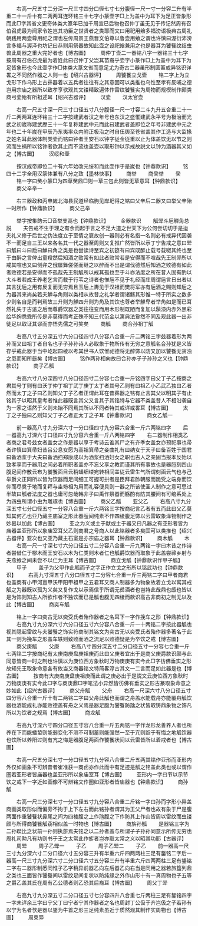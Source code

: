 <!-- { "loadSidebar": true } -->
　　右高一尺五寸二分深一尺三寸四分口径七寸七分腹径一尺一寸一分容二升有半重二十一斤十有二两两耳连环铭三十七字小篆壶字□上为盖中为耳下为足正皆象形而此□字其省文更奇体类大篆年已加千周宣已后物也召仲丁虽无见于传记然周有召伯召虎最为闻家令姓岂其功臣之世贤者之类耶而文曰用祀用飨多福滂语极典古周礼朝践用两壶尊用祀之谓也左传周景王燕晋文伯尊以鲁壶用飨之谓也许慎曰渥衍沛滂言多福与渥泽也坊记曰恭则用祭器故知此壶之设祀飨兼用之也是器耳为饕餮纹结虫兽此周器之重大完好者也【博古圗】
　　周仲丁壶二一器铭八字一器铭三十七字按周有召伯召虎最为着姓此曰召仲丁父岂其苗裔乎壶字小篆作□上为盖中为耳下为足皆象形也今此壶字作□体类大篆文省而意足尤为奇古二器虽形制圆匾或异铭识详畧之不同然作器之人则一也【绍兴古器评】
　　周饕餮立戈壶
　　铭二字上为立戈形下作乌形上古彞器着以五兵者往往有之其意固可以类推也乌性至孝有反哺之德岂用宗庙之器所以致孝享欤观其文镂精致遍体作雷纹饕餮实为周物而规模制作颇类商弓壶殆有所祖述耳【绍兴古器评】
　　汉壶
　　汉太官壶

　　右高一尺五寸深一尺三寸口径五寸八分腹径一尺一寸容二斗九升五合重二十一斤二两两耳连环铭三十二字按建武者汉之年号也东汉之盛惟建武永平号为极治而光武之初嵗称建武歴三十一年复称建武中元而此曰建武者盖即位之年号非建武中元之年也二十年嵗在甲辰乃东夷率众内附正极治之时自伍舆至苍省盖其作工造与大监掾之姓名耳此器体制类壶而铭曰钟者王安石以钟字従金従重以止为体盖饮无以节之则流而生祸所以铭钟者欲其止而不流也盖壶以取形钟以示戒故説文以钟为酒器其义如之【博古圗】
　　汉绥和壶

　　按汉成帝即位二十有六年始改元绥和而此壶作于是嵗也【钟鼎款识】
　　铭四十二字全用汉篆体兼有八分之致【墨林快事】
　　商举
　　商癸举
　　癸
　　铭一字曰癸小篆□为四草癸鼎□则一草三包此则皆无草意耳【钟鼎款识】
　　商父辛举一

　　右三器政和丙申嵗北海县民道经临朐见岸圯得之铭曰父辛后二器又曰举父辛殆一时所作【钟鼎款识】
　　商父己举

　　举字按集韵云□音举支鬲也【钟鼎款识】
　　金器款识
　　觚斝斗巵觯角总説
　　夫告戒不生于理之有余而起于言之不足大道之世天下为公何尝切切于是迨夫礼义修于后世之伪法度立于至情之衰故创一器则必有名指一名则必有戒异代因袭不一而足自三王以来各名其一代之器至周则又复推广然皆所以示丁宁告戒之意曰斝曰觚曰斗曰巵曰觯曰角之类是也尝读诗至宾之初筵有曰宾既醉止载号载呶其终也至于由醉之言俾出童羖然后知酒之败常有如此者败常若是安得而不喧哉先王制斝所以戒其喧也又曰侧弁之俄屡舞傞傞而继之以醉而不出是谓伐德然后知酒之败德有如此者败德若是安得而不孤哉先王制觚所以戒其孤也至于斗亦法度之所在昔人固有酌以大斗者若成王养老乞言而载于行苇之诗者也惟巵不见于礼经而庄周谓巵言日出者以其言犹巵之用有反复而无穷焉且玉巵上夀见于汉祖而樊将军亦有巵酒之赐则知巵之为器其来尚矣若夫觯与角则以类相从故昔之礼学者谓诸觞其形惟一特于所实之数多少则名自是而判焉故三升则为觯四升则为角及其饮也尊者举觯卑者举角如是而已耳然礼失于古逺之后而尊爵饮器之类往往变而用木形制既陋而复加以髹漆内赤外黑彩绘华绚悉乖所传是非莫得而考正殊不知三代范金以寓典法敻然不同及观此器一出非徒足以取证其谬而亦悟先儒之可笑矣
　　商觚
　　商合孙祖丁觚

　　右高八寸五分深五寸六分口径四寸八分容八合重一斤二两铭三字兹器着形为两孙而又曰祖丁者自名也子子孙孙诗人必取象于物所传有无穷之意觚名合孙犹是义皆存乎戒此器于当中屹起四棱以考其世书人饮惟祀德将无醉饰以防又加以饕餮无贪浊之患而知所毖矣【博古圗】
　　铭作两孙相向故曰合孙亦子子孙孙之义也【钟鼎款识】
　　商子乙觚

　　右高六寸八分深四寸八分口径四寸二分容七合重一斤铭四字曰父丁子乙按商之君其号丁则有曰沃丁仲丁祖丁武丁庚丁太丁者其号乙则有曰祖乙小乙武乙独曰乙者然而太丁之子曰乙则知父丁子乙者正谓此耳在昔彞器之铭有止言其父以明其子有止铭其子以昭其皇考者惟此器既言其父又言其子其铭特与它器不类盖昔人不相沿袭自为一家之语然于义则未始不同焉其所以不同者特其或详或畧耳【博古圗】
　　太丁之子独曰乙则知父丁子乙者正太丁之子耳【钟鼎款识】
　　商女乙觚一

　　前一器高八寸九分深六寸一分口径四寸九分容六合重一斤六两铭四字
　　后一器高九寸深六寸口径四寸九分容六合重一斤八两铭四字
　　右二器制作相类乙者商之君号兹女者盖女之作是器以享于考诗云谁其尸之有齐季女盖女亦预祀事也帚者许慎曰箕帚妇昔吕公息女愿为高祖箕帚之妾曲礼有曰纳女于天子曰备百姓于国君曰备酒浆于大夫曰备洒扫郑康成以为酒浆扫洒妇女之职也古人之亲固当报本反始以致孝享而于器用之间必着所职者盖亦不忘父享之教而谨其所有事故也是器脰刻四山腹足间作散云布为饕餮面目云稍蟠细缕宛转相间盖従云雷生气所谓刻画云气也与己举爵文正同所以皆为饮器而足间细工可握可拱者是臣拜君酢朝服而跪受之端身而饮仰而尽奠于地而复拜与圭笏相为用而礼容便具则一器之所该使圣人制作之意可思过半故曰觚者法度之器也庸可忽哉韩非子曰禹作祭器而觞酌有防其腰间有可绾系处上为四虫所谓小虫为雕琢也【博古圗】
　　商父乙觚
　　亚父乙
　　右高八寸九分深五寸七分口径五寸一分容八合重一斤六两铭三字按商纪言乙者有五而此曰父乙莫知其何乙也亚乃藏主庙室之形此器脰间纯素不作四棱腹足饰以云雷取象泽物制作之妙曷以加此【博古圗】
　　亚之为义或主于献或主于器又曰凡器之有亚形者皆为庙器盖亚形所以象庙室耳父乙则商君之号商人以此铭器者多矣固可以类推也【绍兴古器评】亚次也又亚乃藏主石室是亦宗庙之器耳【钟鼎款识】
　　商木觚
　　木
　　右高一尺一寸深七寸六分口径五寸二分容八合重一斤九两铭一字曰木昔之作诗者尝借仁于樛木而王安石以木为仁类则木者仁也觚爵饮器而取象于此盖尝禘乡射与夫燕飨之间未尝不以仁为主耳【博古圗】
　　商立戈觚【钟鼎款识作甲子觚】
　　甲子
　　盖子为父甲作此觚而子之字正作立戈之形所以铭武功也【钟鼎款识】
　　右高九寸深五寸八分口径五寸二分容七合重一斤三两铭二字曰甲者商君也盖商有小甲河亶甲沃甲阳甲祖甲之五君耳又商人制器多为物象故着立戈以寓其戒觚之为器既以孤为义矣又复作戈以示焉信乎所谓无彞酒者也岂特此哉鼎也甗也皆以是为饰则知古人所欲作者不独饮而已是觚也腹无四棱而款识高古非商初之制无以及此【博古圗】
　　商奕车觚

　　铭上一字曰奕古无以奕受氏者殆作器者之名耳下一字作挽车之形【钟鼎款识】
　　右高九寸九分深六寸六分口径五寸六分容八合重一斤一十两铭二字按此器觚也视其隠起雷纹与夫饕餮之饰实符商制其铭文为奕古无以奕受氏者殆作器多著名于此其一则为挽车之形盖车轶则致败而酒之流足以败德疑是为卒饮之戒【博古圗】
　　商父庚觚
　　父庚
　　右高八寸四分深五寸二分口径五寸一分容七合重一斤七两铭二字按商纪有太庚南庚盘庚祖庚而此曰父庚者宜出于是商父庚爵款识颇与此同意皆商一时之制也许慎以为庚位西方象秋时万物庚庚有实今此□字彷佛垂实之形故知先王取象命意各有攸当又商器铭文特简畧淳古其文一二言而足如此器是也【博古圗】
　　按商有大庚南庚盘庚祖庚而此谓之庚必出于是説文云庚位西方象秋时万物庚庚有实今此□字与商庚鼎□字笔法小异然皆彷佛有垂实之形古篆取象命意之妙如此【绍兴古器评】
　　商父舟觚
　　父舟
　　右高一尺深六寸八分口径五寸四分容八合重一斤十有二两铭二字曰父舟此觚也而谓之舟盖水能载舟亦能覆舟觚饮器也酒能成礼亦能败德盖有舟之义焉是器足腹为饕餮防虺之状皆取铸鼎象物之饰凡所以为饮者之规焉【博古圗】
　　商龙觚

　　右高九寸深六寸四分口径五寸容八合重一斤五两铭一字作龙形龙善养人者也所养在下而能蟠蛰则能弱变化不测不可制蓄则能强然一至于亢则蹈于有悔之地觚饮器也饮所以养阳过则有亢之悔是器腹足两面作饕餮状间以云雷皆所以着戒者也【博古圗】

　　右高一尺五分深七寸一分口径五寸九分容八合重二斤五两其铭作亚形而亚形内外仅如画象不可辨昔者崔准获一商卣亦作此而中有足迹是觚之铭盖此类也或以谓作圏若亚形者皆庙器也盖亚形所以象庙室耳【博古圗】
　　亚形内一字曰节以示节饮之戒下一字近如画像不可辨铭文作圏如亚形者皆庙器也【钟鼎款识】
　　商孙觚

　　右高一尺三分深七寸一分口径五寸九分容八合重二斤铭一字曰孙而字形小异盖商画类取形似而偏旁不拘于上下左右而此铭孙者谓其为王父尸者也故有象于尸是腹两面作重饕餮状鼻尾之间为四棱腹之上作虺腹之下作防其上作山皆周以雷纹而虫镂颇与所得商饕餮觚窃相似盖一时物也【博古圗】
　　商旂孙觚
　　是器铭三字为二孙聫比之状前一孙则执旂焉夫铭之以二孙者盖与所谓子子孙孙同意示所传无穷也周礼司勲凡有功则书于王之太常此作旂者岂亦取太常之义以昭其功耶【古器评】
　　周斝
　　周子乙斝一
　　子乙
　　周子乙斝二
　　子乙
　　前一器高一尺三寸九分深六寸二分口径六寸五分容三升有半重六斤四两两柱三足有鋬铭二字后一器高一尺三寸九分深六寸二分口径六寸五分容三升有半重六斤四两两柱三足有鋬铭二字右二器形制悉同惟子乙字稍异前器乙向左后器乙向右当是同用之器若旅簋列鼎之类也三面皆作饕餮间以雷纹足间复状以防纯缘之外作山形十有一真周物也子五等之爵乙盖其氏在周有乙公德者则乙恐其后裔耳【博古圗】
　　周父丁斝

　　右高九寸九分深五寸二分口径五寸七分容四升八合重七斤两柱三足有鋬铭四字一字未详余三字曰宁父丁曰宁者宁其作器者之名也周封丁公伋于齐岂伋之子若孙有以宁为名者欤是器以鋬为牛首之形三足纯素虽近于质然观其制作实周物也【博古圗】
　　周束斝
